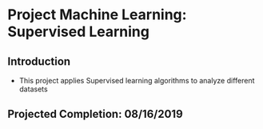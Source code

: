 # Project Machine Learning: Supervised Learning

## Introduction 
* This project applies Supervised learning algorithms to analyze different datasets

## Projected Completion: 08/16/2019
